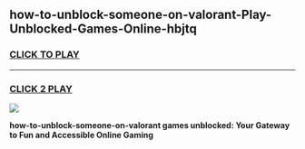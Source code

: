 
## how-to-unblock-someone-on-valorant-Play-Unblocked-Games-Online-hbjtq
<h3>
<a href="https://premium76.site?title=how-to-unblock-someone-on-valorant&ref=25A">CLICK TO PLAY</a></h3>
<hr>

<h3>
<a href="https://premium76.site?title=how-to-unblock-someone-on-valorant&ref=25A">CLICK 2 PLAY</a>
  
</h3>

<a href="https://premium76.site?title=how-to-unblock-someone-on-valorant&ref=25A"><img src="https://clearcache.store/games.png"></a>


**how-to-unblock-someone-on-valorant games unblocked: Your Gateway to Fun and Accessible Online Gaming**
